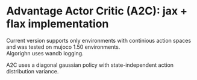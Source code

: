 # Advantage Actor Critic (A2C): jax + flax implementation

Current version supports only environments with continious action spaces and was tested on mujoco 1.50 environments.  
Algorighn uses wandb logging.   

A2C uses a diagonal gaussian policy with state-independent action distribution variance.
